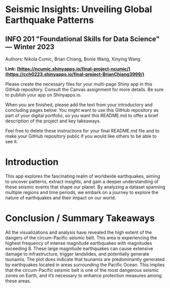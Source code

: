 # Seismic Insights: Unveiling Global Earthquake Patterns
## INFO 201 "Foundational Skills for Data Science" — Winter 2023

Authors: Nikola Cumic, Brian Chiang, Bonie Wang, Xinying Wang

**Link: [https://ncumic.shinyapps.io/final-project-ncumic/](https://cch0223.shinyapps.io/final-project-BrianChiang3999/)**

Please create the necessary files for your multi-page Shiny app in this GitHub repository. Consult the Canvas assignment for more details. Be sure to publish your app on Shinyapps.io.

When you are finished, please add the text from your introductory and concluding pages below. You might want to use this GitHub repository as part of your digital portfolio, so you want this README.md to offer a brief description of the project and key takeaways.

Feel free to delete these instructions for your final README.md file and to make your GitHub repository public if you would like others to be able to see it. 

# Introduction

This app explores the fascinating realm of worldwide earthquakes, aiming to uncover patterns, extract insights, and gain a deeper understanding of these seismic events that shape our planet. By analyzing a dataset spanning multiple regions and time periods, we embark on a journey to explore the nature of earthquakes and their impact on our world.



# Conclusion / Summary Takeaways

All the visualizations and analysis have revealed the high extent of the dangers of the circum-Pacific seismic belt. This area is experiencing the highest frequency of intense magnitude earthquakes with magnitudes exceeding 8. These large magnitude earthquakes can cause extensive damage to infrastructure, trigger landslides, and potentially generate tsunamis. The plot does indicate that tsunamis are predominantly generated by earthquakes located in areas surrounding the Pacific Ocean. This implies that the circum-Pacific seismic belt is one of the most dangerous seismic zones on Earth, and it’s necessary to enhance protection measures among these areas. 

